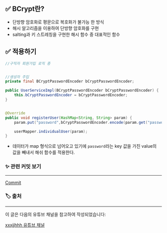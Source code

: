 ✅ BCrypt란?
--
- 단방향 암호화로 평문으로 복호화가 불가능 한 방식
- 해시 알고리즘을 이용하여 단방향 암호화를 구현
- salting과 키 스트레칭을 구현한 해시 함수 중 대표적인 함수
  
✅ 적용하기
--
```java
//구직자 회원가입 로직 중


//생성자 주입
private final BCryptPasswordEncoder bCryptPasswordEncoder;

public UserServiceImpl(BCryptPasswordEncoder bCryptPasswordEncoder) {
    this.bCryptPasswordEncoder = bCryptPasswordEncoder;
}


@Override
public void registerUser(HashMap<String, String> param) {
    param.put("password",bCryptPasswordEncoder.encode(param.get("password")));

    userMapper.individualUser(param);
}
```
- 데이터가 map 형식으로 넘어오고 있기에 `password`라는 key 값을 가진 value의 값을 빼내서 해쉬 함수를 적용한다.

### ✨ 관련 커밋 보기
---
 [Commit](https://github.com/yyujjin/jjob-korea/pull/119/commits/34398ae7cb59bd37450862098c7c8ca04b990ada)


### 🏷️ 출처
---

이 글은 다음의 유튜브 채널을 참고하여 작성되었습니다:

[xxxjjhhh 유튜브 채널](https://www.youtube.com/@xxxjjhhh)

